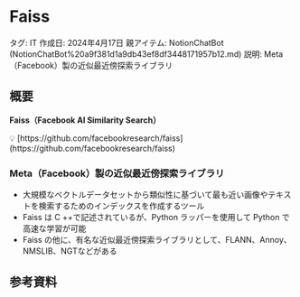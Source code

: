 # Faiss

タグ: IT
作成日: 2024年4月17日
親アイテム: NotionChatBot (NotionChatBot%20a9f381d1a9db43ef8df3448171957b12.md)
説明: Meta（Facebook）製の近似最近傍探索ライブラリ

## 概要

**Faiss（Facebook AI Similarity Search）**

<aside>
💡 [https://github.com/facebookresearch/faiss](https://github.com/facebookresearch/faiss)

</aside>

### Meta（Facebook）製の近似最近傍探索ライブラリ

- 大規模なベクトルデータセットから類似性に基づいて最も近い画像やテキストを検索するためのインデックスを作成するツール
- Faiss は C ++で記述されているが、Python ラッパーを使用して Python で高速な学習が可能
- Faiss の他に、有名な近似最近傍探索ライブラリとして、FLANN、Annoy、NMSLIB、NGTなどがある

## 参考資料